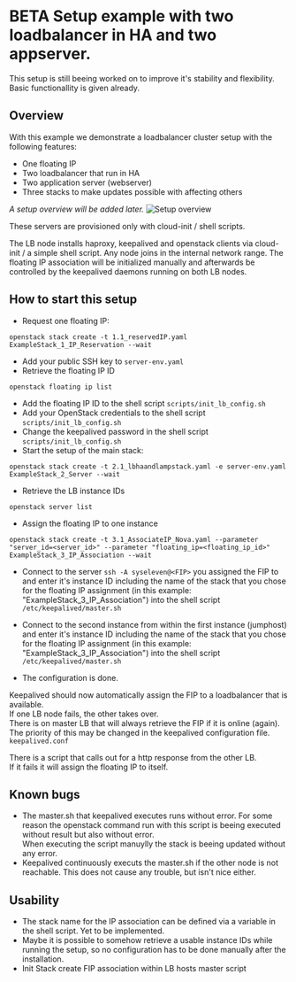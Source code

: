 # BETA Setup example with two loadbalancer in HA and two appserver.
This setup is still beeing worked on to improve it's stability and flexibility.  
Basic functionallity is given already.

## Overview

 With this example we demonstrate a loadbalancer cluster setup with the following features:

* One floating IP
* Two loadbalancer that run in HA
* Two application server (webserver)
* Three stacks to make updates possible with affecting others

*A setup overview will be added later.*
![Setup overview](img/setup_overview.png)

These servers are provisioned only with cloud-init / shell scripts. 

The LB node installs haproxy, keepalived and openstack clients via cloud-init / a simple shell script.
Any node joins in the internal network range.
The floating IP association will be initialized manually and afterwards be controlled by the keepalived daemons running on both LB nodes.

## How to start this setup

* Request one floating IP:
```
openstack stack create -t 1.1_reservedIP.yaml ExampleStack_1_IP_Reservation --wait
```

* Add your public SSH key to `server-env.yaml`
* Retrieve the floating IP ID
```
openstack floating ip list
```
* Add the floating IP ID to the shell script `scripts/init_lb_config.sh`
* Add your OpenStack credentials to the shell script `scripts/init_lb_config.sh`
* Change the keepalived password in the shell script `scripts/init_lb_config.sh`
* Start the setup of the main stack:
```
openstack stack create -t 2.1_lbhaandlampstack.yaml -e server-env.yaml ExampleStack_2_Server --wait
```
* Retrieve the LB instance IDs
```
openstack server list
```
* Assign the floating IP to one instance
```
openstack stack create -t 3.1_AssociateIP_Nova.yaml --parameter "server_id=<server_id>" --parameter "floating_ip=<floating_ip_id>" ExampleStack_3_IP_Association --wait
```
* Connect to the server `ssh -A syseleven@<FIP>` you assigned the FIP to and enter it's instance ID including the name of the stack that you chose for the floating IP assignment (in this example: "ExampleStack_3_IP_Association") into the shell script `/etc/keepalived/master.sh`

* Connect to the second instance from within the first instance (jumphost) and enter it's instance ID including the name of the stack that you chose for the floating IP assignment (in this example: "ExampleStack_3_IP_Association") into the shell script `/etc/keepalived/master.sh`

* The configuration is done. 

Keepalived should now automatically assign the FIP to a loadbalancer that is available.  
If one LB node fails, the other takes over.  
There is on master LB that will always retrieve the FIP if it is online (again).  
The priority of this may be changed in the keepalived configuration file. `keepalived.conf`

There is a script that calls out for a http response from the other LB.  
If it fails it will assign the floating IP to itself.

## Known bugs
* The master.sh that keepalived executes runs without error. For some reason the openstack command run with this script is beeing executed without result but also without error.  
When executing the script manuylly the stack is beeing updated without any error.
* Keepalived continuously executs the master.sh if the other node is not reachable. This does not cause any trouble, but isn't nice either.

## Usability
* The stack name for the IP association can be defined via a variable in the shell script. Yet to be implemented.
* Maybe it is possible to somehow retrieve a usable instance IDs while running the setup, so no configuration has to be done manually after the installation.
* Init Stack create FIP association within LB hosts master script
